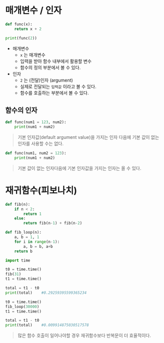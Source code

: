 # 매개변수 / 인자

```python
def func(x):
    return x + 2

print(func(2))
```

- 매개변수
  - `x` 는 매개변수
  - 입력을 받아 함수 내부에서 활용할 변수
  - 함수의 정의 부분에서 볼 수 있다.
- 인자
  - `2` 는 (전달)인자 (argument)
  - 실제로 전달되는 `입력값` 이라고 볼 수 있다.
  - 함수를 호출하는 부분에서 볼 수 있다.



## 함수의 인자

```python
def func(num1 = 123, num2):
    print(num1 + num2)
```

> 기본 인자값(default argument value)을 가지는 인자 다음에 기본 값이 없는 인자를 사용할 수는 없다.

```python
def func(num1, num2 = 123):
    print(num1 + num2)
```

> 기본 값이 없는 인자다음에 기본 인자값을 가지는 인자는 올 수 있다.



# 재귀함수(피보나치)

```python
def fib(n):
    if n < 2:
        return 1
    else:
        return fib(n-1) + fib(n-2)

def fib_loop(n):
    a, b = 1, 1
    for i in range(n-1):
        a, b = b, a+b
    return b

import time

t0 = time.time()
fib(31)
t1 = time.time()

total = t1 - t0
print(total)	#0.29259395599365234

t0 = time.time()
fib_loop(30000)
t1 = time.time()

total = t1 - t0
print(total)	#0.009914875030517578
```

> 많은 함수 호출이 일어나야할 경우 재귀함수보다 반복문이 더 효율적이다.